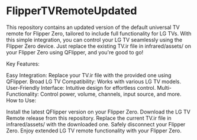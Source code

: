 # FlipperTVRemoteUpdated
This repository contains an updated version of the default universal TV remote for Flipper Zero, tailored to include full functionality for LG TVs. With this simple integration, you can control your LG TV seamlessly using the Flipper Zero device. Just replace the existing TV.ir file in infrared/assets/ on your Flipper Zero using QFlipper, and you're good to go!

Key Features:

Easy Integration: Replace your TV.ir file with the provided one using QFlipper.
Broad LG TV Compatibility: Works with various LG TV models.
User-Friendly Interface: Intuitive design for effortless control.
Multi-Functionality: Control power, volume, channels, input source, and more.
How to Use:

Install the latest QFlipper version on your Flipper Zero.
Download the LG TV Remote release from this repository.
Replace the current TV.ir file in infrared/assets/ with the downloaded one.
Safely disconnect your Flipper Zero.
Enjoy extended LG TV remote functionality with your Flipper Zero.
